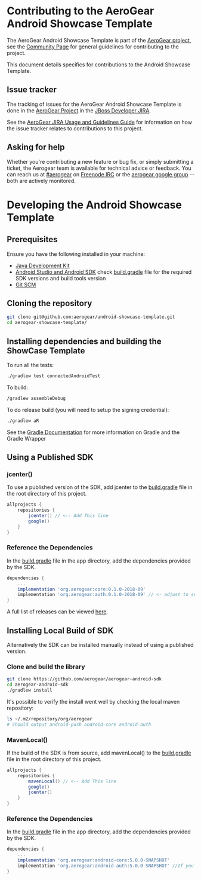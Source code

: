 # Contributing to the AeroGear Android Showcase Template

The AeroGear Android Showcase Template is part of the [AeroGear project](https://aerogear.org/), see the [Community Page](https://aerogear.org/community) for general guidelines for contributing to the project.

This document details specifics for contributions to the Android Showcase Template.

## Issue tracker

The tracking of issues for the AeroGear Android Showcase Template is done in the [AeroGear Project](https://issues.jboss.org/projects/AEROGEAR/issues) in the [JBoss Developer JIRA](https://issues.jboss.org).

See the [AeroGear JIRA Usage and Guidelines Guide](https://aerogear.org/docs/guides/JIRAUsage/) for information on how the issue tracker relates to contributions to this project.

## Asking for help

Whether you're contributing a new feature or bug fix, or simply submitting a
ticket, the Aerogear team is available for technical advice or feedback. 
You can reach us at [#aerogear](ircs://chat.freenode.net:6697/aerogear) on [Freenode IRC](https://freenode.net/) or the 
[aerogear google group](https://groups.google.com/forum/#!forum/aerogear)
-- both are actively monitored.

# Developing the Android Showcase Template

## Prerequisites

Ensure you have the following installed in your machine:

- [Java Development Kit](https://docs.oracle.com/javase/8/docs/technotes/guides/install/install_overview.html)
- [Android Studio and Android SDK](https://developer.android.com/studio/index.html) check [build.gradle](./app/build.gradle) file for the required SDK versions and build tools version
- [Git SCM](http://git-scm.com/)

## Cloning the repository

```bash
git clone git@github.com:aerogear/android-showcase-template.git
cd aerogear-showcase-template/
```

## Installing dependencies and building the ShowCase Template

To run all the tests:
```bash
./gradlew test connectedAndroidTest
```
To build:
```bash
/gradlew assembleDebug
```
To do release build (you will need to setup the signing credential):
```bash
./gradlew aR
```
See the [Gradle Documentation](https://docs.gradle.org/current/userguide/pt02.html) for more information on Gradle and the Gradle Wrapper

## Using a Published SDK

### jcenter()

To use a published version of the SDK, add jcenter to the [build.gradle](https://github.com/aerogear/android-showcase-template/blob/master/build.gradle) file in the root directory of this project.

```groovy
allprojects {
    repositories {
        jcenter() // <-- Add This line
        google()
    }
}
```

### Reference the Dependencies

In the [build.gradle](./app/build.gradle) file in the app directory, add the dependencies provided by the SDK.

```groovy
dependencies {
    ...
    implementation 'org.aerogear:core:0.1.0-2018-09'
    implementation 'org.aerogear:auth:0.1.0-2018-09' // <- adjust to suit release version
}
```

A full list of releases can be viewed [here](https://github.com/aerogear/aerogear-android-sdk/releases).

## Installing Local Build of SDK

Alternatively the SDK can be installed manually instead of using a published version.

### Clone and build the library

```bash
git clone https://github.com/aerogear/aerogear-android-sdk
cd aerogear-android-sdk
./gradlew install
```

It's possible to verify the install went well by checking the local maven repository:

```bash
ls ~/.m2/repository/org/aerogear
# Should output android-push android-core android-auth 
```

### MavenLocal()

If the build of the SDK is from source, add mavenLocal() to the [build.gradle](https://github.com/aerogear/android-showcase-template/blob/master/build.gradle) file in the root directory of this project.

```groovy
allprojects {
    repositories {
        mavenLocal() // <-- Add This line
        google()
        jcenter()
    }
}
```

### Reference the Dependencies

In the [build.gradle](./app/build.gradle) file in the app directory, add the dependencies provided by the SDK.

```groovy
dependencies {
    ...
    implementation 'org.aerogear:android-core:5.0.0-SNAPSHOT'
    implementation 'org.aerogear:android-auth:5.0.0-SNAPSHOT' //If you are using IDM services provided by KeyCloak
}
```
